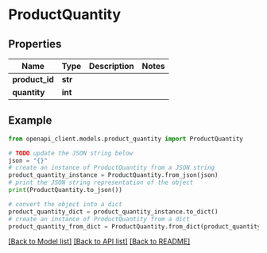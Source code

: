 # ProductQuantity


## Properties

Name | Type | Description | Notes
------------ | ------------- | ------------- | -------------
**product_id** | **str** |  | 
**quantity** | **int** |  | 

## Example

```python
from openapi_client.models.product_quantity import ProductQuantity

# TODO update the JSON string below
json = "{}"
# create an instance of ProductQuantity from a JSON string
product_quantity_instance = ProductQuantity.from_json(json)
# print the JSON string representation of the object
print(ProductQuantity.to_json())

# convert the object into a dict
product_quantity_dict = product_quantity_instance.to_dict()
# create an instance of ProductQuantity from a dict
product_quantity_from_dict = ProductQuantity.from_dict(product_quantity_dict)
```
[[Back to Model list]](../README.md#documentation-for-models) [[Back to API list]](../README.md#documentation-for-api-endpoints) [[Back to README]](../README.md)


